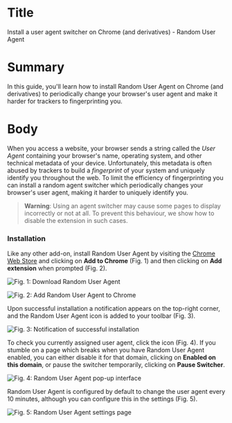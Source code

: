 # Title #
Install a user agent switcher on Chrome (and derivatives) - Random User Agent

# Summary #
In this guide, you'll learn how to install Random User Agent on Chrome (and derivatives) to periodically change your browser's user agent and make it harder for trackers to fingerprinting you.

# Body #
When you access a website, your browser sends a string called the *User Agent* containing your browser's name, operating system, and other technical metadata of your device. Unfortunately, this metadata is often abused by trackers to build a *fingerprint* of your system and uniquely identify you throughout the web. To limit the efficiency of fingerprinting you can install a random agent switcher which periodically changes your browser's user agent, making it harder to uniquely identify you.

> **Warning**: Using an agent switcher may cause some pages to display incorrectly or not at all. To prevent this behaviour, we show how to disable the extension in such cases.

### Installation ###
Like any other add-on, install Random User Agent by visiting the [Chrome Web Store][1] and clicking on **Add to Chrome** (Fig. 1) and then clicking on **Add extension** when prompted (Fig. 2).

![Fig. 1: Download Random User Agent](../../images/Chrome/agent-add.png?raw=true)

![Fig. 2: Add Random User Agent to Chrome](../../images/Chrome/agent-prompt.png?raw=true)

Upon successful installation a notification appears on the top-right corner, and the Random User Agent icon is added to your toolbar (Fig. 3).

![Fig. 3: Notification of successful installation](../../images/Chrome/agent-notify.png?raw=true)

To check you currently assigned user agent, click the icon (Fig. 4). If you stumble on a page which breaks when you have Random User Agent enabled, you can either disable it for that domain, clicking on **Enabled on this domain**, or pause the switcher temporarily, clicking on **Pause Switcher**.

![Fig. 4: Random User Agent pop-up interface](../../images/Chrome/agent-test.png?raw=true)

Random User Agent is configured by default to change the user agent every 10 minutes, although you can configure this in the settings (Fig. 5).

![Fig. 5: Random User Agent settings page](../../images/Chrome/agent-settings.png?raw=true)

[1]: https://chrome.google.com/webstore/detail/random-user-agent/einpaelgookohagofgnnkcfjbkkgepnp
